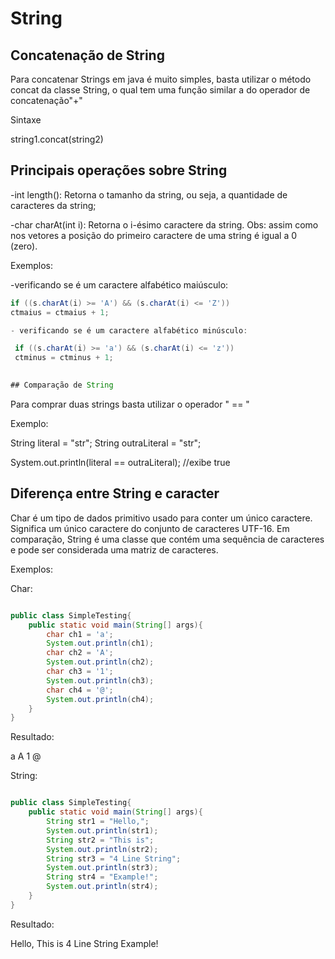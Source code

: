 # String

## Concatenação de String
Para concatenar Strings em java é muito simples, basta utilizar o método concat da classe String, o qual tem uma função similar a do operador de concatenação"+"

Sintaxe 

string1.concat(string2)


## Principais operações sobre String

-int length(): Retorna o tamanho da string, ou seja, a quantidade de caracteres da string;

-char charAt(int i): Retorna o i-ésimo caractere da string. Obs: assim como nos vetores a posição do primeiro caractere de uma string é igual a 0 (zero).


Exemplos:

 -verificando se é um caractere alfabético maiúsculo:
 
 ```java
 if ((s.charAt(i) >= 'A') && (s.charAt(i) <= 'Z'))
 ctmaius = ctmaius + 1;
 
 - verificando se é um caractere alfabético minúsculo:

  if ((s.charAt(i) >= 'a') && (s.charAt(i) <= 'z'))
  ctminus = ctminus + 1;
  

## Comparação de String
```

Para comprar duas strings basta utilizar o operador " == "

Exemplo:

String literal = "str";
String outraLiteral = "str";

System.out.println(literal == outraLiteral); //exibe true

## Diferença entre String e caracter

Char é um tipo de dados primitivo usado para conter um único caractere. Significa um único caractere do conjunto de caracteres UTF-16. Em comparação, String é uma classe que contém uma sequência de caracteres e pode ser considerada uma matriz de caracteres.

Exemplos:

Char:

```java 

public class SimpleTesting{
	public static void main(String[] args){
		char ch1 = 'a'; 
		System.out.println(ch1);
		char ch2 = 'A';
		System.out.println(ch2);
		char ch3 = '1';
		System.out.println(ch3);
		char ch4 = '@';
		System.out.println(ch4);
	}
}

```

Resultado:

a
A
1
@

String:

```java 

public class SimpleTesting{
	public static void main(String[] args){
		String str1 = "Hello,"; 
		System.out.println(str1);
		String str2 = "This is";
		System.out.println(str2);
		String str3 = "4 Line String";
		System.out.println(str3);
		String str4 = "Example!";
		System.out.println(str4);
	}
}

```
Resultado:

Hello,
This is
4 Line String
Example!
